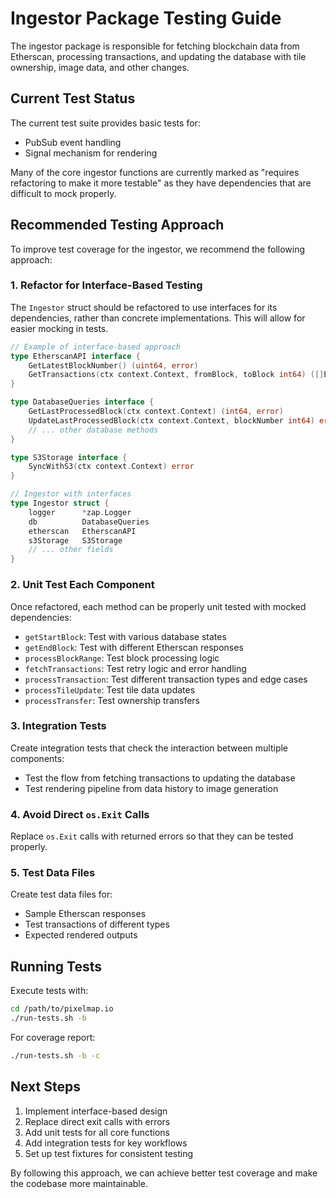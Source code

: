 # Ingestor Package Testing Guide

The ingestor package is responsible for fetching blockchain data from Etherscan, processing transactions, and updating the database with tile ownership, image data, and other changes.

## Current Test Status

The current test suite provides basic tests for:
- PubSub event handling
- Signal mechanism for rendering

Many of the core ingestor functions are currently marked as "requires refactoring to make it more testable" as they have dependencies that are difficult to mock properly.

## Recommended Testing Approach

To improve test coverage for the ingestor, we recommend the following approach:

### 1. Refactor for Interface-Based Testing

The `Ingestor` struct should be refactored to use interfaces for its dependencies, rather than concrete implementations. This will allow for easier mocking in tests.

```go
// Example of interface-based approach
type EtherscanAPI interface {
    GetLatestBlockNumber() (uint64, error)
    GetTransactions(ctx context.Context, fromBlock, toBlock int64) ([]EtherscanTransaction, error)
}

type DatabaseQueries interface {
    GetLastProcessedBlock(ctx context.Context) (int64, error)
    UpdateLastProcessedBlock(ctx context.Context, blockNumber int64) error
    // ... other database methods
}

type S3Storage interface {
    SyncWithS3(ctx context.Context) error
}

// Ingestor with interfaces
type Ingestor struct {
    logger      *zap.Logger
    db          DatabaseQueries
    etherscan   EtherscanAPI
    s3Storage   S3Storage
    // ... other fields
}
```

### 2. Unit Test Each Component

Once refactored, each method can be properly unit tested with mocked dependencies:

- `getStartBlock`: Test with various database states
- `getEndBlock`: Test with different Etherscan responses
- `processBlockRange`: Test block processing logic
- `fetchTransactions`: Test retry logic and error handling
- `processTransaction`: Test different transaction types and edge cases
- `processTileUpdate`: Test tile data updates
- `processTransfer`: Test ownership transfers

### 3. Integration Tests

Create integration tests that check the interaction between multiple components:

- Test the flow from fetching transactions to updating the database
- Test rendering pipeline from data history to image generation

### 4. Avoid Direct `os.Exit` Calls

Replace `os.Exit` calls with returned errors so that they can be tested properly.

### 5. Test Data Files

Create test data files for:
- Sample Etherscan responses
- Test transactions of different types
- Expected rendered outputs

## Running Tests

Execute tests with:

```bash
cd /path/to/pixelmap.io
./run-tests.sh -b
```

For coverage report:

```bash
./run-tests.sh -b -c
```

## Next Steps

1. Implement interface-based design
2. Replace direct exit calls with errors
3. Add unit tests for all core functions
4. Add integration tests for key workflows
5. Set up test fixtures for consistent testing

By following this approach, we can achieve better test coverage and make the codebase more maintainable.